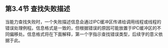 ## 第3.4节  查找失败描述

当能力查找失败时，一个失败描述信息会通过IPC缓冲区传递给调用线程或线程的错误处理例程。信息格式是一致的，但根据错误的原因可能放置于IPC缓冲区的不同偏移处。信息格式将在下面解释，第一个字指示查找错误类型，后续字的意义依据于此。
